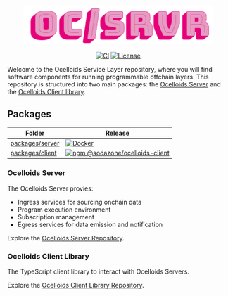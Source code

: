<div align="center">

<picture>
  <img
    src="https://github.com/sodazone/ocelloids-server/blob/main/.github/assets/oc_server.png?raw=true"
    width="430"
    height="auto"
    alt=""
  />
</picture>

<p align="center">
  <a href="https://github.com/sodazone/ocelloids-server/actions/workflows/ci.yml"><img
      src="https://img.shields.io/github/actions/workflow/status/sodazone/ocelloids-server/ci.yml?branch=main&color=69D2E7&labelColor=A7DBD8"
      alt="CI"
    /></a>
  <a href="https://github.com/sodazone/ocelloids-server/blob/main/LICENSE"><img
      src="https://img.shields.io/github/license/sodazone/ocelloids-server?color=69D2E7&labelColor=A7DBD8"
      alt="License"
    /></a>
</p>
</div>

Welcome to the Ocelloids Service Layer repository, where you will find software components for running programmable offchain layers. This repository is structured into two main packages: the [Ocelloids Server](https://github.com/sodazone/ocelloids-server/blob/main/packages/server/) and the [Ocelloids Client library](https://github.com/sodazone/ocelloids-server/blob/main/packages/client/).

## Packages

| Folder | Release |
| ------ | ------- |
| [packages/server](https://github.com/sodazone/ocelloids-server/blob/main/packages/server/) | [![Docker](https://img.shields.io/docker/v/sodazone/ocelloids-server?label=docker&style=flat&color=69D2E7&labelColor=A7DBD8&logo=docker&logoColor=444444)](https://hub.docker.com/r/sodazone/ocelloids-server) |
| [packages/client](https://github.com/sodazone/ocelloids-server/blob/main/packages/client/) | <a href="https://www.npmjs.com/package/@sodazone/ocelloids-client"><img src="https://img.shields.io/npm/v/@sodazone/ocelloids-client?color=69D2E7&labelColor=69D2E7&logo=npm&logoColor=333333" alt="npm @sodazone/ocelloids-client" /></a> |

### Ocelloids Server

The Ocelloids Server provies:

- Ingress services for sourcing onchain data
- Program execution environment
- Subscription management
- Egress services for data emission and notification

Explore the [Ocelloids Server Repository](https://github.com/sodazone/ocelloids-server/blob/main/packages/server/).

### Ocelloids Client Library

The TypeScript client library to interact with Ocelloids Servers.

Explore the [Ocelloids Client Library Repository](https://github.com/sodazone/ocelloids-server/blob/main/packages/client/).



